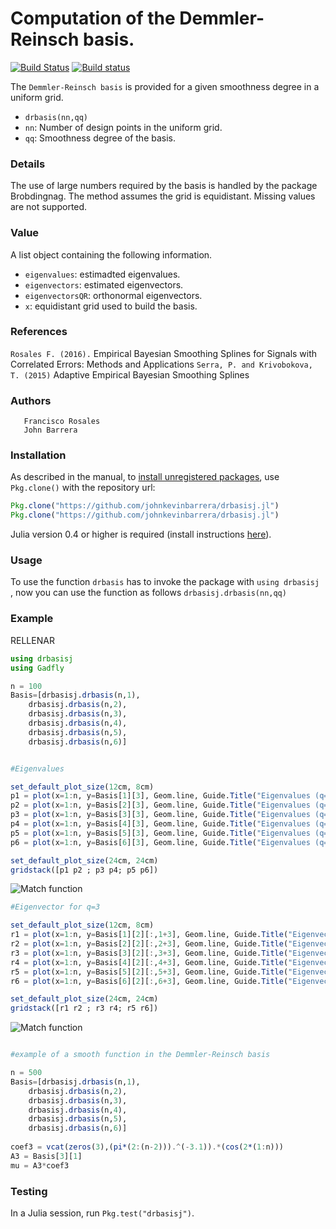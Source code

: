 # Computation of the Demmler-Reinsch basis.

[![Build Status](https://travis-ci.org/ChrisRackauckas/ExamplePackage.jl.svg?branch=master)](https://travis-ci.org/ChrisRackauckas/ExamplePackage.jl)
[![Build status](https://ci.appveyor.com/api/projects/status/9iuvdt0j0mw6au0k?svg=true)](https://ci.appveyor.com/project/ChrisRackauckas/examplepackage-jl)



The `Demmler-Reinsch basis` is provided for a given smoothness degree in a uniform grid. 
- `drbasis(nn,qq)`
- `nn`: Number of design points in the uniform grid. 
- `qq`: Smoothness degree of the basis.

### Details

The use of large numbers required by the basis is handled by the package Brobdingnag. The method assumes the grid is equidistant. Missing values are not supported.

### Value

A list object containing the following information.

- `eigenvalues`: estimadted eigenvalues.
- `eigenvectors`: estimated eigenvectors.
- `eigenvectorsQR`: orthonormal eigenvectors.
- `x`: equidistant grid used to build the basis.

### References

`Rosales F. (2016).` Empirical Bayesian Smoothing Splines for Signals with Correlated Errors: Methods and Applications
`Serra, P. and Krivobokova, T. (2015)` Adaptive Empirical Bayesian Smoothing Splines

### Authors
       Francisco Rosales
       John Barrera

### Installation

As described in the manual, to [install unregistered packages][unregistered], use `Pkg.clone()` with the repository url:

```julia
Pkg.clone("https://github.com/johnkevinbarrera/drbasisj.jl")
Pkg.clone("https://github.com/johnkevinbarrera/drbasisj.jl")
```

Julia version 0.4 or higher is required (install instructions [here][version]).


### Usage

To use the function `drbasis` has to invoke the package with ```using drbasisj ```, now you can use the function as follows ```drbasisj.drbasis(nn,qq) ```

### Example

RELLENAR

```julia
using drbasisj
using Gadfly

n = 100
Basis=[drbasisj.drbasis(n,1),
	drbasisj.drbasis(n,2),
	drbasisj.drbasis(n,3),
	drbasisj.drbasis(n,4),
	drbasisj.drbasis(n,5),
	drbasisj.drbasis(n,6)]


#Eigenvalues

set_default_plot_size(12cm, 8cm)
p1 = plot(x=1:n, y=Basis[1][3], Geom.line, Guide.Title("Eigenvalues (q=1)")) 
p2 = plot(x=1:n, y=Basis[2][3], Geom.line, Guide.Title("Eigenvalues (q=2)"))
p3 = plot(x=1:n, y=Basis[3][3], Geom.line, Guide.Title("Eigenvalues (q=3)")) 
p4 = plot(x=1:n, y=Basis[4][3], Geom.line, Guide.Title("Eigenvalues (q=4)"))
p5 = plot(x=1:n, y=Basis[5][3], Geom.line, Guide.Title("Eigenvalues (q=5)")) 
p6 = plot(x=1:n, y=Basis[6][3], Geom.line, Guide.Title("Eigenvalues (q=6)"))

set_default_plot_size(24cm, 24cm)
gridstack([p1 p2 ; p3 p4; p5 p6])
```
![Match function](https://user-images.githubusercontent.com/7105645/28851921-44d9e1aa-76eb-11e7-8c40-998234ee0185.png)

```julia
#Eigenvector for q=3

set_default_plot_size(12cm, 8cm)
r1 = plot(x=1:n, y=Basis[1][2][:,1+3], Geom.line, Guide.Title("Eigenvector n.4")) 
r2 = plot(x=1:n, y=Basis[2][2][:,2+3], Geom.line, Guide.Title("Eigenvector n.5")) 
r3 = plot(x=1:n, y=Basis[3][2][:,3+3], Geom.line, Guide.Title("Eigenvector n.6")) 
r4 = plot(x=1:n, y=Basis[4][2][:,4+3], Geom.line, Guide.Title("Eigenvector n.7")) 
r5 = plot(x=1:n, y=Basis[5][2][:,5+3], Geom.line, Guide.Title("Eigenvector n.8")) 
r6 = plot(x=1:n, y=Basis[6][2][:,6+3], Geom.line, Guide.Title("Eigenvector n.9")) 

set_default_plot_size(24cm, 24cm)
gridstack([r1 r2 ; r3 r4; r5 r6])
```
![Match function](https://user-images.githubusercontent.com/7105645/28852800-96e646e0-76f1-11e7-9538-1df1b4df29ff.png)

```julia

#example of a smooth function in the Demmler-Reinsch basis

n = 500
Basis=[drbasisj.drbasis(n,1),
	drbasisj.drbasis(n,2),
	drbasisj.drbasis(n,3),
	drbasisj.drbasis(n,4),
	drbasisj.drbasis(n,5),
	drbasisj.drbasis(n,6)]
	
coef3 = vcat(zeros(3),(pi*(2:(n-2))).^(-3.1)).*(cos(2*(1:n)))
A3 = Basis[3][1]
mu = A3*coef3


```

### Testing

In a Julia session, run `Pkg.test("drbasisj")`.

[unregistered]:http://docs.julialang.org/en/release-0.5/manual/packages/#installing-unregistered-packages
[version]:http://julialang.org/downloads/platform.html


